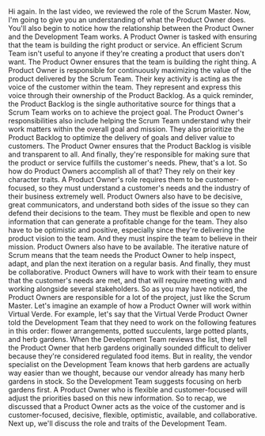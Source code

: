 Hi again. In the last video, we reviewed the role of the Scrum Master. Now, I'm
going to give you an understanding of what the Product Owner does. You'll also
begin to notice how the relationship between the Product Owner and the
Development Team works. A Product Owner is tasked with ensuring that the team is
building the right product or service. An efficient Scrum Team isn't useful to
anyone if they're creating a product that users don't want. The Product Owner
ensures that the team is building the right thing. A Product Owner is
responsible for continuously maximizing the value of the product delivered by
the Scrum Team. Their key activity is acting as the voice of the customer within
the team. They represent and express this voice through their ownership of the
Product Backlog. As a quick reminder, the Product Backlog is the single
authoritative source for things that a Scrum Team works on to achieve the
project goal. The Product Owner's responsibilities also include helping the
Scrum Team understand why their work matters within the overall goal and
mission. They also prioritize the Product Backlog to optimize the delivery of
goals and deliver value to customers. The Product Owner ensures that the Product
Backlog is visible and transparent to all. And finally, they're responsible for
making sure that the product or service fulfills the customer's needs. Phew,
that's a lot. So how do Product Owners accomplish all of that? They rely on
their key character traits. A Product Owner's role requires them to be
customer-focused, so they must understand a customer's needs and the industry of
their business extremely well. Product Owners also have to be decisive, great
communicators, and understand both sides of the issue so they can defend their
decisions to the team. They must be flexible and open to new information that
can generate a profitable change for the team. They also have to be optimistic
and positive, especially since they're delivering the product vision to the
team. And they must inspire the team to believe in their mission. Product Owners
also have to be available. The iterative nature of Scrum means that the team
needs the Product Owner to help inspect, adapt, and plan the next iteration on a
regular basis. And finally, they must be collaborative. Product Owners will have
to work with their team to ensure that the customer's needs are met, and that
will require meeting with and working alongside several stakeholders. So as you
may have noticed, the Product Owners are responsible for a lot of the project,
just like the Scrum Master. Let's imagine an example of how a Product Owner will
work within Virtual Verde. For example, let's say that the Virtual Verde Product
Owner told the Development Team that they need to work on the following features
in this order: flower arrangements, potted succulents, large potted plants, and
herb gardens. When the Development Team reviews the list, they tell the Product
Owner that herb gardens originally sounded difficult to deliver because they're
considered regulated food items. But in reality, the vendor specialist on the
Development Team knows that herb gardens are actually way easier than we
thought, because our vendor already has many herb gardens in stock. So the
Development Team suggests focusing on herb gardens first. A Product Owner who is
flexible and customer-focused will adjust the priorities based on this new
information. So to recap, we discussed that a Product Owner acts as the voice of
the customer and is customer-focused, decisive, flexible, optimistic, available,
and collaborative. Next up, we'll discuss the role and traits of the Development
Team.